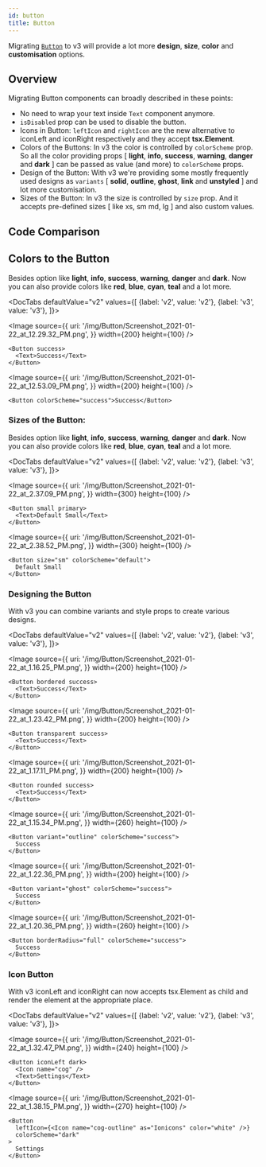 ```yaml
---
id: button
title: Button
---
```


Migrating [`Button`](/button) to v3 will provide a lot more **design**, **size**, **color** and **customisation** options.

## Overview

Migrating Button components can broadly described in these points:

- No need to wrap your text inside `Text` component anymore.
- `isDisabled` prop can be used to disable the button.
- Icons in Button:
  `leftIcon` and `rightIcon` are the new alternative to iconLeft and iconRight respectively and they accept **tsx.Element**.
- Colors of the Buttons:
  In v3 the color is controlled by `colorScheme` prop. So all the color providing props [ **light**, **info**, **success**, **warning**, **danger** and **dark** ] can be passed as value (and more) to `colorScheme` props.
- Design of the Button:
  With v3 we're providing some mostly frequently used designs as `variants` [ **solid**, **outline**, **ghost**, **link** and **unstyled** ] and lot more customisation.
- Sizes of the Button:
  In v3 the size is controlled by `size` prop. And it accepts pre-defined sizes [ like xs, sm md, lg ] and also custom values.

## Code Comparison

## Colors to the Button

Besides option like **light**, **info**, **success**, **warning**, **danger** and **dark**. Now you can also provide colors like **red**, **blue**, **cyan**, **teal** and a lot more.

<DocTabs
defaultValue="v2"
values={[
{label: 'v2', value: 'v2'},
{label: 'v3', value: 'v3'},
]}>
<DocTabItem value="v2">

<Image
source={{
    uri:
      '/img/Button/Screenshot_2021-01-22_at_12.29.32_PM.png',
  }}
width={200}
height={100}
/>

```tsx
<Button success>
  <Text>Success</Text>
</Button>
```

</DocTabItem>
<DocTabItem value="v3">

<Image
source={{
    uri:
      '/img/Button/Screenshot_2021-01-22_at_12.53.09_PM.png',
  }}
width={200}
height={100}
/>

```tsx
<Button colorScheme="success">Success</Button>
```

</DocTabItem>
</DocTabs>

### Sizes of the Button:

Besides option like **light**, **info**, **success**, **warning**, **danger** and **dark**. Now you can also provide colors like **red**, **blue**, **cyan**, **teal** and a lot more.

<DocTabs
defaultValue="v2"
values={[
{label: 'v2', value: 'v2'},
{label: 'v3', value: 'v3'},
]}>
<DocTabItem value="v2">

<Image
source={{
    uri:
      '/img/Button/Screenshot_2021-01-22_at_2.37.09_PM.png',
  }}
width={300}
height={100}
/>

```tsx
<Button small primary>
  <Text>Default Small</Text>
</Button>
```

</DocTabItem>
<DocTabItem value="v3">

<Image
source={{
    uri:
      '/img/Button/Screenshot_2021-01-22_at_2.38.52_PM.png',
  }}
width={300}
height={100}
/>

```tsx
<Button size="sm" colorScheme="default">
  Default Small
</Button>
```

</DocTabItem>
</DocTabs>

### Designing the Button

With v3 you can combine variants and style props to create various designs.

<DocTabs
defaultValue="v2"
values={[
{label: 'v2', value: 'v2'},
{label: 'v3', value: 'v3'},
]}>
<DocTabItem value="v2">

<Image
source={{
    uri:
      '/img/Button/Screenshot_2021-01-22_at_1.16.25_PM.png',
  }}
width={200}
height={100}
/>

```tsx
<Button bordered success>
  <Text>Success</Text>
</Button>
```

<Image
source={{
    uri:
      '/img/Button/Screenshot_2021-01-22_at_1.23.42_PM.png',
  }}
width={200}
height={100}
/>

```tsx
<Button transparent success>
  <Text>Success</Text>
</Button>
```

<Image
source={{
    uri:
      '/img/Button/Screenshot_2021-01-22_at_1.17.11_PM.png',
  }}
width={200}
height={100}
/>

```tsx
<Button rounded success>
  <Text>Success</Text>
</Button>
```

</DocTabItem>
<DocTabItem value="v3">

<Image
source={{
    uri:
      '/img/Button/Screenshot_2021-01-22_at_1.15.34_PM.png',
  }}
width={260}
height={100}
/>

```tsx
<Button variant="outline" colorScheme="success">
  Success
</Button>
```

<Image
source={{
    uri:
      '/img/Button/Screenshot_2021-01-22_at_1.22.36_PM.png',
  }}
width={200}
height={100}
/>

```tsx
<Button variant="ghost" colorScheme="success">
  Success
</Button>
```

<Image
source={{
    uri:
      '/img/Button/Screenshot_2021-01-22_at_1.20.36_PM.png',
  }}
width={260}
height={100}
/>

```tsx
<Button borderRadius="full" colorScheme="success">
  Success
</Button>
```

</DocTabItem>
</DocTabs>

### Icon Button

With v3 iconLeft and iconRight can now accepts tsx.Element as child and render the element at the appropriate place.

<DocTabs
defaultValue="v2"
values={[
{label: 'v2', value: 'v2'},
{label: 'v3', value: 'v3'},
]}>
<DocTabItem value="v2">

<Image
source={{
    uri:
      '/img/Button/Screenshot_2021-01-22_at_1.32.47_PM.png',
  }}
width={240}
height={100}
/>

```tsx
<Button iconLeft dark>
  <Icon name="cog" />
  <Text>Settings</Text>
</Button>
```

</DocTabItem>
<DocTabItem value="v3">

<Image
source={{
    uri:
      '/img/Button/Screenshot_2021-01-22_at_1.38.15_PM.png',
  }}
width={270}
height={100}
/>

```tsx
<Button
  leftIcon={<Icon name="cog-outline" as="Ionicons" color="white" />}
  colorScheme="dark"
>
  Settings
</Button>
```

</DocTabItem>
</DocTabs>
